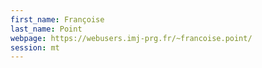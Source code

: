```yaml
---
first_name: Françoise
last_name: Point
webpage: https://webusers.imj-prg.fr/~francoise.point/
session: mt
---
```

